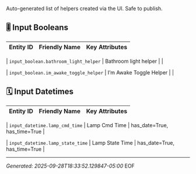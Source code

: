 Auto-generated list of helpers created via the UI. Safe to publish.






## 🎚 Input Booleans
| Entity ID | Friendly Name | Key Attributes |
|---|---|---|




| `input_boolean.bathroom_light_helper` | Bathroom light helper |  |




| `input_boolean.im_awake_toggle_helper` | I’m Awake Toggle Helper |  |















## 🗓 Input Datetimes
| Entity ID | Friendly Name | Key Attributes |
|---|---|---|




| `input_datetime.lamp_cmd_time` | Lamp Cmd Time | has_date=True, has_time=True |




| `input_datetime.lamp_state_time` | Lamp State Time | has_date=True, has_time=True |














---
_Generated: 2025-09-28T18:33:52.129847-05:00_ EOF
